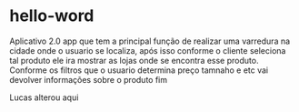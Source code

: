 # hello-word
Aplicativo 2.0
app que tem a principal função de realizar uma varredura na cidade onde o usuario se localiza, após isso conforme o cliente seleciona tal produto ele ira mostrar as lojas onde se encontra esse produto. Conforme os filtros que o usuario determina preço tamnaho e etc vai devolver informações sobre o produto
fim


Lucas alterou aqui
